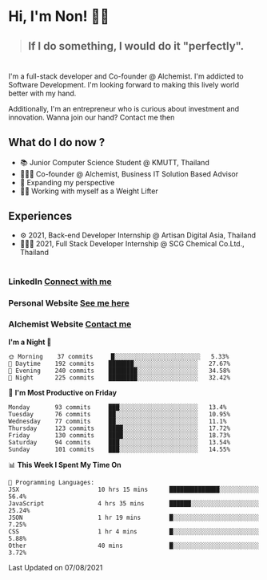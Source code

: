 # Hi, I'm Non! 🖐🏻

> ## If I do something, I would do it "perfectly".

#

I'm a full-stack developer and Co-founder @ Alchemist. I'm addicted to Software Development. I'm looking forward to making this lively world better with my hand.

Additionally, I'm an entrepreneur who is curious about investment and innovation. Wanna join our hand? Contact me then

## What do I do now ?

- 📚 Junior Computer Science Student @ KMUTT, Thailand
- 🧑🏻‍💻 Co-founder @ Alchemist, Business IT Solution Based Advisor
- 🌈 Expanding my perspective
- 🏋🏻 Working with myself as a Weight Lifter

## Experiences

- ⚙️ 2021, Back-end Developer Internship @ Artisan Digital Asia, Thailand
- 🧑🏻‍💻 2021, Full Stack Developer Internship @ SCG Chemical Co.Ltd., Thailand

#

### LinkedIn [Connect with me](https://www.linkedin.com/in/non-nontra/)

### Personal Website [See me here](https://nonnontra.com/)

### Alchemist Website [Contact me](https://alchemist-softwarehouse.co/)

<!--START_SECTION:waka-->
**I'm a Night 🦉** 

```text
🌞 Morning    37 commits     █░░░░░░░░░░░░░░░░░░░░░░░░   5.33% 
🌆 Daytime    192 commits    ███████░░░░░░░░░░░░░░░░░░   27.67% 
🌃 Evening    240 commits    ████████░░░░░░░░░░░░░░░░░   34.58% 
🌙 Night      225 commits    ████████░░░░░░░░░░░░░░░░░   32.42%

```
📅 **I'm Most Productive on Friday** 

```text
Monday       93 commits     ███░░░░░░░░░░░░░░░░░░░░░░   13.4% 
Tuesday      76 commits     ██░░░░░░░░░░░░░░░░░░░░░░░   10.95% 
Wednesday    77 commits     ██░░░░░░░░░░░░░░░░░░░░░░░   11.1% 
Thursday     123 commits    ████░░░░░░░░░░░░░░░░░░░░░   17.72% 
Friday       130 commits    ████░░░░░░░░░░░░░░░░░░░░░   18.73% 
Saturday     94 commits     ███░░░░░░░░░░░░░░░░░░░░░░   13.54% 
Sunday       101 commits    ███░░░░░░░░░░░░░░░░░░░░░░   14.55%

```


📊 **This Week I Spent My Time On** 

```text
💬 Programming Languages: 
JSX                      10 hrs 15 mins      ██████████████░░░░░░░░░░░   56.4% 
JavaScript               4 hrs 35 mins       ██████░░░░░░░░░░░░░░░░░░░   25.24% 
JSON                     1 hr 19 mins        █░░░░░░░░░░░░░░░░░░░░░░░░   7.25% 
CSS                      1 hr 4 mins         █░░░░░░░░░░░░░░░░░░░░░░░░   5.88% 
Other                    40 mins             █░░░░░░░░░░░░░░░░░░░░░░░░   3.72%

```


 Last Updated on 07/08/2021
<!--END_SECTION:waka-->
